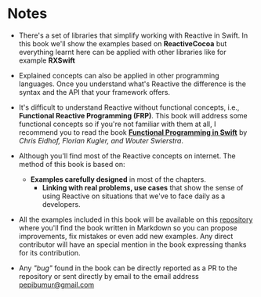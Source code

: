 # Notes

- There's a set of libraries that simplify working with Reactive in Swift. In this book we'll show the examples based on **ReactiveCocoa** but everything learnt here can be applied with other libraries like for example **RXSwift**
- Explained concepts can also be applied in other programming languages. Once you understand what's Reactive the difference is the syntax and the API that your framework offers.
- It's difficult to understand Reactive without functional concepts, i.e., **Functional Reactive Programming (FRP)**. This book will address some functional concepts so if you're not familiar with them at all, I recommend you to read the book [**Functional Programming in Swift**](https://www.objc.io/books/) by *Chris Eidhof, Florian Kugler, and Wouter Swierstra*.
- Although you'll find  most of the Reactive concepts on internet. The method of this book is based on:
  - **Examples carefully designed** in most of the chapters.
	- **Linking with real problems, use cases** that show the sense of using Reactive on situations that we've to face daily as a developers.

- All the examples included in this book will be available on this [repository](https://github.com/pepibumur/functional-reactive-programming-swift) where you'll find the book written in Markdown so you can propose improvements, fix mistakes or even add new examples. Any direct contributor will have an special mention in the book expressing thanks for its contribution.
- Any *"bug"* found in the book can be directly reported as a PR to the repository or sent directly by email to the email address [pepibumur@gmail.com](mailto://pepibumur@gmail.com)
